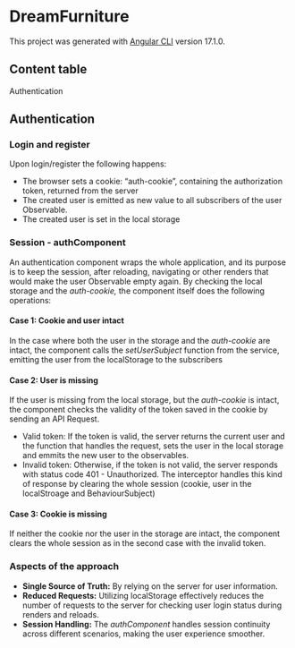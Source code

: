 # DreamFurniture

This project was generated with [Angular CLI](https://github.com/angular/angular-cli) version 17.1.0.

## Content table
Authentication


## Authentication
### Login and register

Upon login/register the following happens:

- The browser sets a cookie: “auth-cookie”, containing the authorization token, returned from the server
- The created user is emitted as new value to all subscribers of the user Observable.
- The created user is set in the local storage

### Session - authComponent

An authentication component wraps the whole application, and its purpose is to keep the session, after reloading, navigating or other renders that would make the user Observable empty again. By checking the local storage and the *auth-cookie,* the component itself does the following operations:

#### Case 1: Cookie and user intact

In the case where both the user in the storage and the *auth-cookie* are intact, the component calls the *setUserSubject* function from the service, emitting the user from the localStorage to the subscribers

#### Case 2: User is missing

If the user is missing from the local storage, but the *auth-cookie* is intact, the component checks the validity of the token saved in the cookie by sending an API Request.  

- Valid token: If the token is valid, the server returns the current user and the function that handles the request, sets the user in the local storage and emmits the new user to the observables.
- Invalid token: Otherwise, if the token is not valid, the server responds with status code 401 - Unauthorized. The interceptor handles this kind of response by clearing the whole session (cookie, user in the localStroage and BehaviourSubject)

#### Case 3: Cookie is missing

If neither the cookie nor the user in the storage are intact, the component clears the whole session as in the second case with the invalid token.

### Aspects of the approach

- **Single Source of Truth:** By relying on the server for user information.
- **Reduced Requests:**
Utilizing localStorage effectively reduces the number of requests to the server for checking user login status during renders and reloads.
- **Session Handling:** The *authComponent* handles session continuity across different scenarios, making the user experience smoother.


## 
